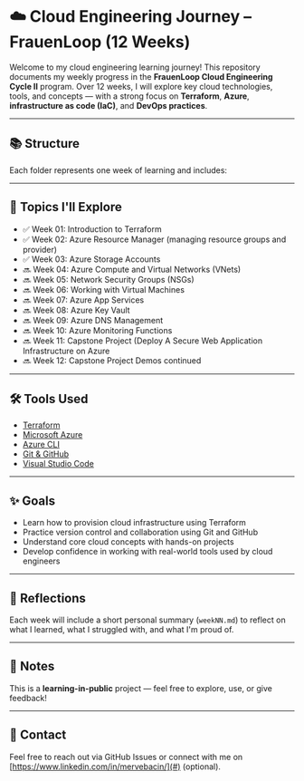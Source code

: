 # ☁️ Cloud Engineering Journey – FrauenLoop (12 Weeks)

Welcome to my cloud engineering learning journey! This repository documents my weekly progress in the **FrauenLoop Cloud Engineering Cycle II** program. Over 12 weeks, I will explore key cloud technologies, tools, and concepts — with a strong focus on **Terraform**, **Azure**, **infrastructure as code (IaC)**, and **DevOps practices**.

---

## 📚 Structure

Each folder represents one week of learning and includes:


---

## 🚀 Topics I'll Explore

- ✅ Week 01: Introduction to Terraform
- ✅ Week 02: Azure Resource Manager (managing resource groups and provider)
- ✅ Week 03: Azure Storage Accounts
- 🔜 Week 04: Azure Compute and Virtual Networks (VNets)
- 🔜 Week 05: Network Security Groups (NSGs)
- 🔜 Week 06: Working with Virtual Machines
- 🔜 Week 07: Azure App Services
- 🔜 Week 08: Azure Key Vault
- 🔜 Week 09: Azure DNS Management
- 🔜 Week 10: Azure Monitoring Functions
- 🔜 Week 11: Capstone Project (Deploy A Secure Web Application Infrastructure on Azure
- 🔜 Week 12: Capstone Project Demos continued

---

## 🛠️ Tools Used

- [Terraform](https://www.terraform.io/)
- [Microsoft Azure](https://azure.microsoft.com/)
- [Azure CLI](https://learn.microsoft.com/en-us/cli/azure/install-azure-cli)
- [Git & GitHub](https://github.com/)
- [Visual Studio Code](https://code.visualstudio.com/)

---

## ✨ Goals

- Learn how to provision cloud infrastructure using Terraform
- Practice version control and collaboration using Git and GitHub
- Understand core cloud concepts with hands-on projects
- Develop confidence in working with real-world tools used by cloud engineers

---

## 🧠 Reflections

Each week will include a short personal summary (`weekNN.md`) to reflect on what I learned, what I struggled with, and what I'm proud of.

---

## 📌 Notes

This is a **learning-in-public** project — feel free to explore, use, or give feedback!

---

## 📧 Contact

Feel free to reach out via GitHub Issues or connect with me on [https://www.linkedin.com/in/mervebacin/](#) (optional).

